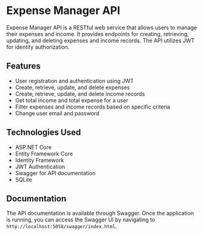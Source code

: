 # Expense Manager API

Expense Manager API is a RESTful web service that allows users to manage their expenses and income. It provides endpoints for creating, retrieving, updating, and deleting expenses and income records. The API utilizes JWT for identity authorization.

## Features

- User registration and authentication using JWT
- Create, retrieve, update, and delete expenses
- Create, retrieve, update, and delete income records
- Get total income and total expense for a user
- Filter expenses and income records based on specific criteria
- Change user email and password

## Technologies Used

- ASP.NET Core
- Entity Framework Core
- Identity Framework
- JWT Authentication
- Swagger for API documentation
- SQLite

## Documentation

The API documentation is available through Swagger. Once the application is running, you can access the Swagger UI by navigating to `http://localhost:5058/swagger/index.html`.
